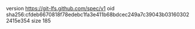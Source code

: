 version https://git-lfs.github.com/spec/v1
oid sha256:cfdeb6670818f78edebc1fa3e411b68bdcec249a7c39043b031603022415e354
size 185
